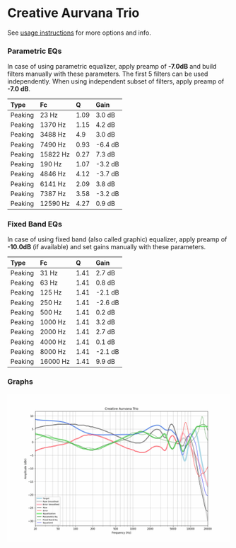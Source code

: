 # Creative Aurvana Trio
See [usage instructions](https://github.com/jaakkopasanen/AutoEq#usage) for more options and info.

### Parametric EQs
In case of using parametric equalizer, apply preamp of **-7.0dB** and build filters manually
with these parameters. The first 5 filters can be used independently.
When using independent subset of filters, apply preamp of **-7.0 dB**.

| Type    | Fc       |    Q | Gain    |
|:--------|:---------|:-----|:--------|
| Peaking | 23 Hz    | 1.09 | 3.0 dB  |
| Peaking | 1370 Hz  | 1.15 | 4.2 dB  |
| Peaking | 3488 Hz  | 4.9  | 3.0 dB  |
| Peaking | 7490 Hz  | 0.93 | -6.4 dB |
| Peaking | 15822 Hz | 0.27 | 7.3 dB  |
| Peaking | 190 Hz   | 1.07 | -3.2 dB |
| Peaking | 4846 Hz  | 4.12 | -3.7 dB |
| Peaking | 6141 Hz  | 2.09 | 3.8 dB  |
| Peaking | 7387 Hz  | 3.58 | -3.2 dB |
| Peaking | 12590 Hz | 4.27 | 0.9 dB  |

### Fixed Band EQs
In case of using fixed band (also called graphic) equalizer, apply preamp of **-10.0dB**
(if available) and set gains manually with these parameters.

| Type    | Fc       |    Q | Gain    |
|:--------|:---------|:-----|:--------|
| Peaking | 31 Hz    | 1.41 | 2.7 dB  |
| Peaking | 63 Hz    | 1.41 | 0.8 dB  |
| Peaking | 125 Hz   | 1.41 | -2.1 dB |
| Peaking | 250 Hz   | 1.41 | -2.6 dB |
| Peaking | 500 Hz   | 1.41 | 0.2 dB  |
| Peaking | 1000 Hz  | 1.41 | 3.2 dB  |
| Peaking | 2000 Hz  | 1.41 | 2.7 dB  |
| Peaking | 4000 Hz  | 1.41 | 0.1 dB  |
| Peaking | 8000 Hz  | 1.41 | -2.1 dB |
| Peaking | 16000 Hz | 1.41 | 9.9 dB  |

### Graphs
![](./Creative%20Aurvana%20Trio.png)